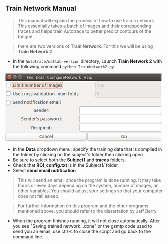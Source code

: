 Train Network Manual
---
>This manual will explain the process of how to use train a network. This essentially takes a batch of images and their corresponding traces and helps train Autotrace to better predict contours of the tongue.


>there are two versions of __Train Network__. For this we will be using __Train Network 2__

 + In the `Autotrace/matlab-version` directory, Launch __Train Network 2__ with the following command `python TrainNetwork2.py`

 ![TrainNetwork2](images/TrainNetwork2.png) 
 + In the __Data__ dropdown menu, specify the training data that is compiled in the folder by clicking on the subject's folder then clicking _open_
  + Be sure to select both the __Subject1__ and __traces__ folders. 
  + Check that __ROI_config.txt__ is in the Subject1/ folder
 + Select __send email notification__

 > This will send an email once the program is done running. It may take hours or even days depending on the system, number of images, an other variables. You should adjust your settings so that your computer does not fall asleep.

 > For further information on this program and the other programs mentioned above, you should refer to the dissertation by Jeff Berry.

+ When the program finishes running, it will not close automatically. After you see "Saving trained network...done" or the gsmtp code used to send you an email, use ctrl-c to close the script and go back to the command line. 

